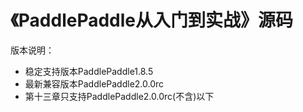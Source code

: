 # 《PaddlePaddle从入门到实战》源码

版本说明：
 - 稳定支持版本PaddlePaddle1.8.5
 - 最新兼容版本PaddlePaddle2.0.0rc
 - 第十三章只支持PaddlePaddle2.0.0rc(不含)以下
